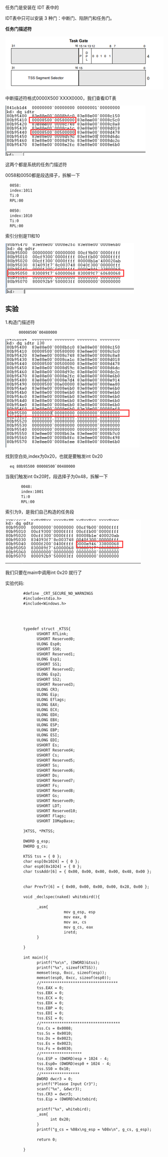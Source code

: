 任务门是安装在 IDT 表中的

IDT表中只可以安装 3 种门：中断门、陷阱门和任务门。

**任务门描述符**

![](https://raw.githubusercontent.com/Whitebird0/tuchuang/main/2052882-20210302150159522-1100123534.png)

中断描述符格式0000X500`XXXX0000，我们查看IDT表

![](https://raw.githubusercontent.com/Whitebird0/tuchuang/main/QQ%E6%88%AA%E5%9B%BE20211102234523.png)

这两个都是系统的任务门描述符

0058和0050都是段选择子，拆解一下

      0058:
      index:1011
      Ti:0
      RPL:00
      
      0050:
      index:1010
      Ti:0
      RPL:00

索引分别是11和10

![](https://raw.githubusercontent.com/Whitebird0/tuchuang/main/QQ%E6%88%AA%E5%9B%BE20211102234900.png)

实验
---
1.构造门描述符

          00008500`00480000

![](https://raw.githubusercontent.com/Whitebird0/tuchuang/main/QQ%E6%88%AA%E5%9B%BE20211102235051.png)

找到空白处,index为0x20，也就是要触发int 0x20
      
      eq 80b95500 00008500`00480000

当我们触发int 0x20时，段选择子为0x48，拆解一下

           0048:
           index:1001
           Ti:0
           RPL:00

索引为9，是我们自己构造的任务段

![](https://raw.githubusercontent.com/Whitebird0/tuchuang/main/QQ%E6%88%AA%E5%9B%BE20211102235345.png)
      
 我们只要在main中调用int 0x20 就行了
 
 实验代码:
 
            #define _CRT_SECURE_NO_WARNINGS
            #include<stdio.h>
            #include<Windows.h>




            typedef struct _KTSS{
                  USHORT RTLink;
                  USHORT Reserved0;
                  ULONG Esp0;
                  USHORT SS0;
                  USHORT Reserved1;
                  ULONG Esp1;
                  USHORT SS1;
                  USHORT Reserved2;
                  ULONG Esp2;
                  USHORT SS2;
                  USHORT Reserved3;
                  ULONG CR3;
                  ULONG Eip;
                  ULONG Eflags;
                  ULONG EAX;
                  ULONG ECX;
                  ULONG EDX;
                  ULONG EBX;
                  ULONG ESP;
                  ULONG EBP;
                  ULONG ESI;
                  ULONG EDI;
                  USHORT Es;
                  USHORT Reserved4;
                  USHORT Cs;
                  USHORT Reserved5;
                  USHORT Ss;
                  USHORT Reserved6;
                  USHORT Ds;
                  USHORT Reserved7;
                  USHORT Fs;
                  USHORT Reserved8;
                  USHORT Gs;
                  USHORT Reserved9;
                  USHORT LDT;
                  USHORT Reserved10;
                  USHORT Flags;
                  USHORT IOMapBase;

            }KTSS, *PKTSS;

            DWORD g_esp;
            DWORD g_cs;

            KTSS tss = { 0 };
            char esp[0x1024] = { 0 };
            char esp0[0x1024] = { 0 };
            char tssAddr[6] = { 0x00, 0x00, 0x00, 0x00, 0x48, 0x00 };


            char PrevTr[6] = { 0x00, 0x00, 0x00, 0x00, 0x28, 0x00 };

            void _declspec(naked) whitebird(){

                  _asm{
                              mov g_esp, esp
                              mov eax, 0
                              mov ax, cs
                              mov g_cs, eax
                              iretd;
                  }

            }

            int main(){
                  printf("%x\n", (DWORD)&tss);
                  printf("%x", sizeof(KTSS));
                  memset(esp, 0xcc, sizeof(esp));
                  memset(esp0, 0xcc, sizeof(esp0));
                  //**********************************
                  tss.EAX = 0;
                  tss.EBX = 0;
                  tss.ECX = 0;
                  tss.EDX = 0;
                  tss.EBP = 0;
                  tss.EDI = 0;
                  tss.ESI = 0;
                  //***********************************
                  tss.Cs = 0x0008;
                  tss.Ss = 0x0010;
                  tss.Ds = 0x0023;
                  tss.Es = 0x0023;
                  tss.Fs = 0x0030;
                  //******************
                  tss.ESP = (DWORD)esp + 1024 - 4;
                  tss.Esp0= (DWORD)esp0 + 1024 - 4;
                  tss.SS0 = 0x10;
                  //*****************
                  DWORD dwcr3 = 0;
                  printf("Please Input Cr3");
                  scanf("%x", &dwcr3);
                  tss.CR3 = dwcr3;
                  tss.Eip = (DWORD)whitebird;

                  printf("%x", whitebird);
                  _asm{
                        int 0x20;
                  }
                  printf("g_cs = %08x\ng_esp = %08x\n", g_cs, g_esp);

                  return 0;

            }

 

